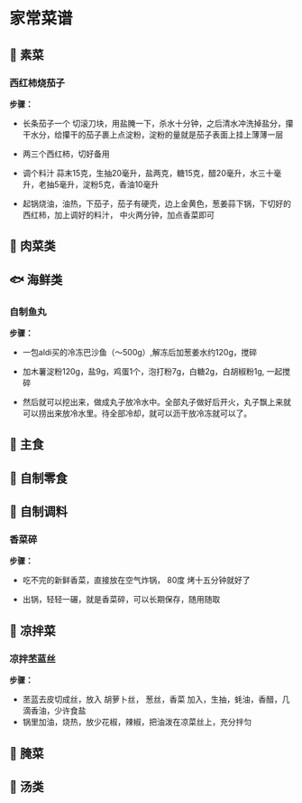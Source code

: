 # 家常菜谱

## 🥦 素菜

### 西红柿烧茄子

**步骤：**  

- 长条茄子一个 切滚刀块，用盐腌一下，杀水十分钟，之后清水冲洗掉盐分，攥干水分，给攥干的茄子裹上点淀粉，淀粉的量就是茄子表面上挂上薄薄一层

- 两三个西红柿，切好备用

- 调个料汁 蒜末15克，生抽20毫升，盐两克，糖15克，醋20毫升，水三十毫升，老抽5毫升，淀粉5克，香油10毫升

- 起锅烧油，油热，下茄子，茄子有硬壳，边上金黄色，葱姜蒜下锅，下切好的西红柿，加上调好的料汁， 中火两分钟，加点香菜即可

## 🍖 肉菜类


## 🐟 海鲜类

### 自制鱼丸

**步骤：**  

- 一包aldi买的冷冻巴沙鱼（～500g）,解冻后加葱姜水约120g，搅碎

- 加木薯淀粉120g，盐9g，鸡蛋1个，泡打粉7g，白糖2g，白胡椒粉1g, 一起搅碎  

- 然后就可以挖出来，做成丸子放冷水中。全部丸子做好后开火，丸子飘上来就可以捞出来放冷水里。待全部冷却，就可以沥干放冷冻就可以了。


## 🍚 主食

## 🍬 自制零食

## 🧂 自制调料

### 香菜碎

**步骤：**  

- 吃不完的新鲜香菜，直接放在空气炸锅， 80度 烤十五分钟就好了

- 出锅，轻轻一碾，就是香菜碎，可以长期保存，随用随取

## 🥗 凉拌菜  

### 凉拌苤蓝丝

**步骤：**  

- 苤蓝去皮切成丝，放入 胡萝卜丝， 葱丝，香菜 加入，生抽，蚝油，香醋，几滴香油，少许食盐
- 锅里加油，烧热，放少花椒，辣椒，把油泼在凉菜丝上，充分拌匀


## 🥒 腌菜 

## 🍲 汤类 